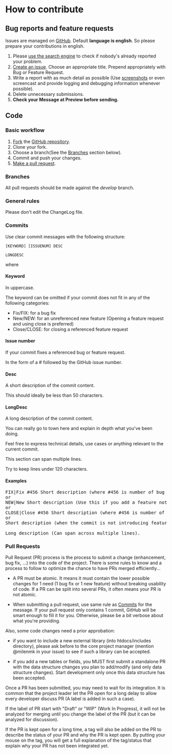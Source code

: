 How to contribute
=================

Bug reports and feature requests
--------------------------------

Issues are managed on [GitHub](https://github.com/milenmk/Laravel-Simple-Password-Manager/issues).
Default **language is english**. So please prepare your contributions in english.

1. Please [use the search engine](https://help.github.com/articles/searching-issues) to check if nobody's already reported your problem.
2. [Create an issue](https://help.github.com/articles/creating-an-issue). Choose an appropriate title. Prepend appropriately with Bug or Feature Request.
3. Write a report with as much detail as possible (Use [screenshots](https://help.github.com/articles/issue-attachments) or even screencast and provide logging and debugging
   information whenever possible).
4. Delete unnecessary submissions.
5. **Check your Message at Preview before sending.**

<a name="code"></a>Code
-----------------------

### Basic workflow

1. [Fork](https://help.github.com/articles/fork-a-repo) the [GitHub repository](https://github.com/milenmk/Laravel-Simple-Password-Manager).
2. Clone your fork.
3. Choose a branch(See the [Branches](#branches) section below).
4. Commit and push your changes.
5. [Make a pull request](https://help.github.com/articles/creating-a-pull-request).

<span id="branches" name="branches"></span>

### Branches

All pull requests should be made against the *develop* branch.

### General rules

Please don't edit the ChangeLog file.

### <a name="commits"></a>Commits

Use clear commit messages with the following structure:

```
[KEYWORD] [ISSUENUM] DESC

LONGDESC
```

where

#### Keyword

In uppercase.

The keyword can be omitted if your commit does not fit in any of the following categories:

- Fix/FIX: for a bug fix
- New/NEW: for an unreferenced new feature (Opening a feature request and using close is preferred)
- Close/CLOSE: for closing a referenced feature request

#### Issue number

If your commit fixes a referenced bug or feature request.

In the form of a # followed by the GitHub issue number.

#### Desc

A short description of the commit content.

This should ideally be less than 50 characters.

#### LongDesc

A long description of the commit content.

You can really go to town here and explain in depth what you've been doing.

Feel free to express technical details, use cases or anything relevant to the current commit.

This section can span multiple lines.

Try to keep lines under 120 characters.

#### Examples

<pre>
FIX|Fix #456 Short description (where #456 is number of bug fix, if it exists.)
or
NEW|New Short description (Use this if you add a feature not tracked, otherwise use CLOSE #456)
or
CLOSE|Close #456 Short description (where #456 is number of feature request, if it exists.)
or
Short description (when the commit is not introducing feature nor closing a bug)

Long description (Can span across multiple lines).
</pre>

### Pull Requests

Pull Request (PR) process is the process to submit a change (enhancement, bug fix, ...) into the code of the project. There is some rules to know and
a process to follow to optimize the chance to have PRs merged efficiently...

* A PR must be atomic. It means it must contain the lower possible changes for 1 need (1 bug fix or 1 new feature) without breaking usability of code. If a PR can be split into
  several PRs, it often means your PR is not atomic.

* When submitting a pull request, use same rule as [Commits](#commits) for the message. If your pull request only contains 1 commit, GitHub will be smart enough to fill it for
  you.
  Otherwise, please be a bit verbose about what you're providing.

Also, some code changes need a prior approbation:

* if you want to include a new external library (into htdocs/includes directory), please ask before to the core project manager (mention @milenmk in your issue) to see if such a
  library can be accepted.

* if you add a new tables or fields, you MUST first submit a standalone PR with the data structure changes you plan to add/modify (and only data structure changes). Start
  development only once this data structure has been accepted.

Once a PR has been submitted, you may need to wait for its integration. It is common that the project leader let the PR open for a long delay to allow every developer discuss
PR (A label is added in such a case).

If the label of PR start with "Draft" or "WIP" (Work In Progress), it will not be analyzed for merging until you change the label of the PR (but it can be analyzed for discussion).

If the PR is kept open for a long time, a tag will also be added on the PR to describe the status of your PR and why the PR is kept open. By putting your mouse on the tag, you will
get a full explanation of the tag/status that explain why your PR has not been integrated yet.
